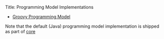 Title: Programming Model Implementations

- [Groovy Programming Model](groovy/about.html)

Note that the default (Java) programming model implementation is shipped as part of [core](../core/about.html)

